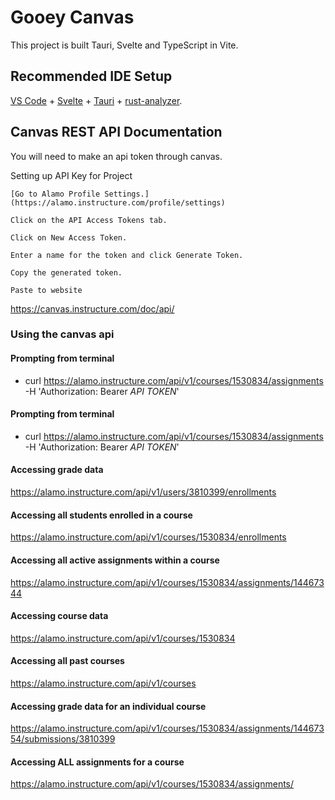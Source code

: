 # Gooey Canvas

This project is built Tauri, Svelte and TypeScript in Vite.

## Recommended IDE Setup

[VS Code](https://code.visualstudio.com/) + [Svelte](https://marketplace.visualstudio.com/items?itemName=svelte.svelte-vscode) + [Tauri](https://marketplace.visualstudio.com/items?itemName=tauri-apps.tauri-vscode) + [rust-analyzer](https://marketplace.visualstudio.com/items?itemName=rust-lang.rust-analyzer).

## Canvas REST API Documentation
You will need to make an api token through canvas.

Setting up API Key for Project

    [Go to Alamo Profile Settings.](https://alamo.instructure.com/profile/settings)

    Click on the API Access Tokens tab.

    Click on New Access Token.

    Enter a name for the token and click Generate Token.

    Copy the generated token.

    Paste to website
    
https://canvas.instructure.com/doc/api/

### Using the canvas api
#### Prompting from terminal
- curl https://alamo.instructure.com/api/v1/courses/1530834/assignments \
     -H 'Authorization: Bearer *API TOKEN*'

#### Prompting from terminal
- curl https://alamo.instructure.com/api/v1/courses/1530834/assignments \
     -H 'Authorization: Bearer *API TOKEN*'

#### Accessing grade data
https://alamo.instructure.com/api/v1/users/3810399/enrollments

#### Accessing all students enrolled in a course 
https://alamo.instructure.com/api/v1/courses/1530834/enrollments

#### Accessing all active assignments within a course
https://alamo.instructure.com/api/v1/courses/1530834/assignments/14467344

#### Accessing course data 
https://alamo.instructure.com/api/v1/courses/1530834

#### Accessing all past courses
https://alamo.instructure.com/api/v1/courses

#### Accessing grade data for an individual course
https://alamo.instructure.com/api/v1/courses/1530834/assignments/14467354/submissions/3810399

#### Accessing ALL assignments for a course
https://alamo.instructure.com/api/v1/courses/1530834/assignments/


